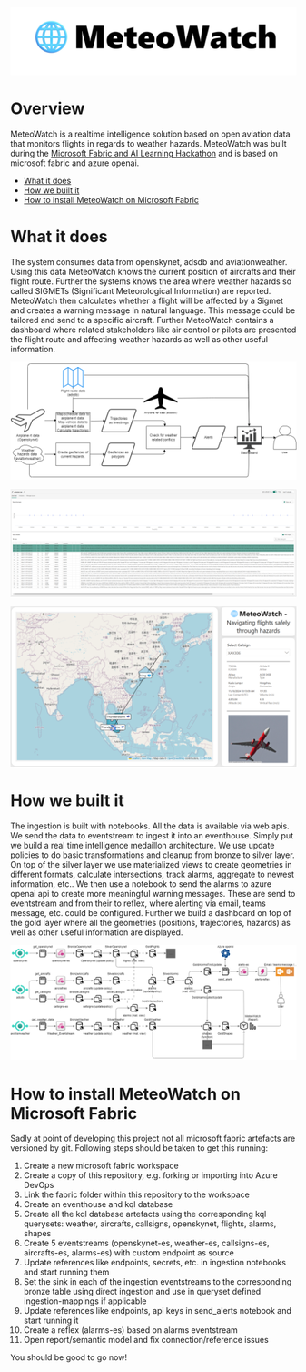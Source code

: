![Logo](docs/MeteoWatchWide.jpg)
# Overview
MeteoWatch is a realtime intelligence solution based on open aviation data that monitors flights in regards to weather hazards. MeteoWatch was built during the [Microsoft Fabric and AI Learning Hackathon](https://microsoftfabric.devpost.com/) and is based on microsoft fabric and azure openai.
- [What it does](#what-it-does)
- [How we built it](#how-we-built-it)
- [How to install MeteoWatch on Microsoft Fabric](#how-to-install-meteowatch-on-microsoft-fabric)
# What it does
The system consumes data from openskynet, adsdb and aviationweather. Using this data MeteoWatch knows the current position of aircrafts and their flight route. Further the systems knows the area where weather hazards so called SIGMETs (Significant Meteorological Information) are reported. MeteoWatch then calculates whether a flight will be affected by a Sigmet and creates a warning message in natural language. This message could be tailored and send to a specific aircraft. Further MeteoWatch contains a dashboard where related stakeholders like air control or pilots are presented the flight route and affecting weather hazards as well as other useful information. 

![uc](docs/usecase.drawio.png)

![alarms](docs/reflex.png)

![dashboard](docs/Dashboard.png)


# How we built it
The ingestion is built with notebooks. All the data is available via web apis. We send the data to eventstream to ingest it into an eventhouse. Simply put we build a real time intelligence medaillon architecture. We use update policies to do basic transformations and cleanup from bronze to silver layer. On top of the silver layer we use materialized views to create geometries in different formats, calculate intersections, track alarms, aggregate to newest information, etc.. We then use a notebook to send the alarms to azure openai api to create more meaningful warning messages. These are send to eventstream and from their to reflex, where alerting via email, teams message, etc. could be configured. Further we build a dashboard on top of the gold layer where all the geometries (positions, trajectories, hazards) as well as other useful information are displayed.

![architecture](docs/archi.drawio.png)

# How to install MeteoWatch on Microsoft Fabric
Sadly at point of developing this project not all microsoft fabric artefacts are versioned by git. Following steps should be taken to get this running:
1. Create a new microsoft fabric workspace
2. Create a copy of this repository, e.g. forking or importing into Azure DevOps
3. Link the fabric folder within this repository to the workspace
4. Create an eventhouse and kql database
5. Create all the kql database artefacts using the corresponding kql querysets: weather, aircrafts, callsigns, openskynet, flights, alarms, shapes
6. Create 5 eventstreams (openskynet-es, weather-es, callsigns-es, aircrafts-es, alarms-es) with custom endpoint as source
7. Update references like endpoints, secrets, etc. in ingestion notebooks and start running them
8. Set the sink in each of the ingestion eventstreams to the corresponding bronze table using direct ingestion and use in queryset defined ingestion-mappings if applicable 
9. Update references like endpoints, api keys in send_alerts notebook and start running it
10. Create a reflex (alarms-es) based on alarms eventstream
11. Open report/semantic model and fix connection/reference issues

You should be good to go now!